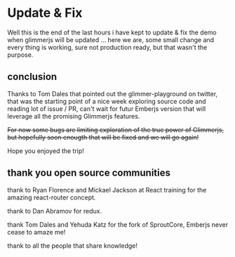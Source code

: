 # Update & Fix

Well this is the end of the last hours i have kept to update & fix the demo when glimmerjs will be updated ... here we are, some small change and every thing is working, sure not production ready, but that wasn't the purpose.


## conclusion

Thanks to Tom Dales that pointed out the glimmer-playground on twitter, that was the starting point of a nice week exploring source code and reading lot of issue / PR, can't wait for futur Emberjs version that will leverage all the promising Glimmerjs features.

~~For now some bugs are limiting exploration of the true power of Glimmerjs, but hopefully soon enougth that will be fixed and we will go again!~~

Hope you enjoyed the trip!

## thank you open source communities

thank to Ryan Florence and Mickael Jackson at React training for the amazing react-router concept.

thank to Dan Abramov for redux.

thank Tom Dales and Yehuda Katz for the fork of SproutCore, Emberjs never cease to amaze me!

thank to all the people that share knowledge!
